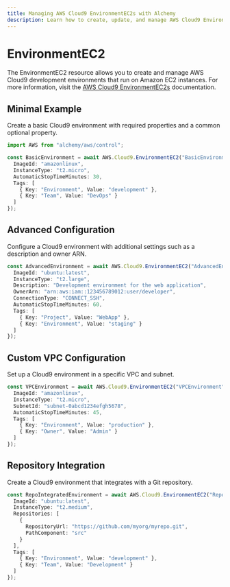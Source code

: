 ```yaml
---
title: Managing AWS Cloud9 EnvironmentEC2s with Alchemy
description: Learn how to create, update, and manage AWS Cloud9 EnvironmentEC2s using Alchemy Cloud Control.
---
```


# EnvironmentEC2

The EnvironmentEC2 resource allows you to create and manage AWS Cloud9 development environments that run on Amazon EC2 instances. For more information, visit the [AWS Cloud9 EnvironmentEC2s](https://docs.aws.amazon.com/cloud9/latest/userguide/) documentation.

## Minimal Example

Create a basic Cloud9 environment with required properties and a common optional property.

```ts
import AWS from "alchemy/aws/control";

const BasicEnvironment = await AWS.Cloud9.EnvironmentEC2("BasicEnvironment", {
  ImageId: "amazonlinux",
  InstanceType: "t2.micro",
  AutomaticStopTimeMinutes: 30,
  Tags: [
    { Key: "Environment", Value: "development" },
    { Key: "Team", Value: "DevOps" }
  ]
});
```

## Advanced Configuration

Configure a Cloud9 environment with additional settings such as a description and owner ARN.

```ts
const AdvancedEnvironment = await AWS.Cloud9.EnvironmentEC2("AdvancedEnvironment", {
  ImageId: "ubuntu:latest",
  InstanceType: "t2.large",
  Description: "Development environment for the web application",
  OwnerArn: "arn:aws:iam::123456789012:user/developer",
  ConnectionType: "CONNECT_SSH",
  AutomaticStopTimeMinutes: 60,
  Tags: [
    { Key: "Project", Value: "WebApp" },
    { Key: "Environment", Value: "staging" }
  ]
});
```

## Custom VPC Configuration

Set up a Cloud9 environment in a specific VPC and subnet.

```ts
const VPCEnvironment = await AWS.Cloud9.EnvironmentEC2("VPCEnvironment", {
  ImageId: "amazonlinux",
  InstanceType: "t2.micro",
  SubnetId: "subnet-0abcd1234efgh5678",
  AutomaticStopTimeMinutes: 45,
  Tags: [
    { Key: "Environment", Value: "production" },
    { Key: "Owner", Value: "Admin" }
  ]
});
```

## Repository Integration

Create a Cloud9 environment that integrates with a Git repository.

```ts
const RepoIntegratedEnvironment = await AWS.Cloud9.EnvironmentEC2("RepoIntegratedEnvironment", {
  ImageId: "ubuntu:latest",
  InstanceType: "t2.medium",
  Repositories: [
    {
      RepositoryUrl: "https://github.com/myorg/myrepo.git",
      PathComponent: "src"
    }
  ],
  Tags: [
    { Key: "Environment", Value: "development" },
    { Key: "Team", Value: "Development" }
  ]
});
```